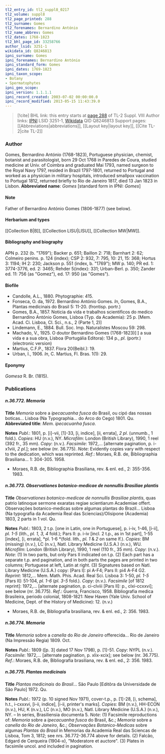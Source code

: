 ```yaml
---
tl2_entry_id: tl2_suppl8_0217
tl2_volume: suppl8
tl2_page_printed: 288
tl2_surname: Gomes
tl2_forenames: Bernardino António
tl2_name_abbrev: Gomes
tl2_dates: 1768-1823
tl2_bhl_page_id: 33258766
author_lsid: 3251-1
wikidata_id: Q8246813
ipni_surname: Gomes
ipni_forenames: Bernardino António
ipni_standard_form: Gomes
ipni_dates: 1769-1823
ipni_taxon_scope: 
- Botany
- Spermatophytes
ipni_geo_scope: 
ipni_version: 1.1.1.1
ipni_record_created: 2003-07-02 00:00:00.0
ipni_record_modified: 2013-05-15 11:43:39.0
---
```


> [!cite] BHL link: this entry starts at [page 288](https://www.biodiversitylibrary.org/page/33258766) of TL-2 Suppl. VIII
> Author links: [IPNI](https://www.ipni.org/a/3251-1) LSID 3251-1, [Wikidata](https://www.wikidata.org/wiki/Q8246813) QID Q8246813
> Support pages: [[Abbreviations|abbreviations]], [[Layout key|layout key]], [[Cite TL-2|cite TL-2]]

### Author

Gomes, Bernardino António (1768-1823), Portuguese physician, chemist, botanist and parasitologist, born 29 Oct 1768 in Paredes de Coura, studied medicine at Univ. of Coimbra and graduated Mai 1793, named surgeon to the Royal Navy 1797, resided in Brazil 1797-1801, returned to Portugal and worked as a physician in military hospitals, introduced smallpox vaccination to Portugal 1812, returned briefly to Rio de Janeiro 1817, died 13 Jan 1823 in Lisbon. 
**Abbreviated name**: *Gomes* \[standard form in IPNI: *Gomes*\]

#### Note

Father of Bernardino António Gomes (1806-1877) (see below).

#### Herbarium and types

[[Collection B|B]], [[Collection LISU|LISU]], [[Collection MW|MW]].

#### Bibliography and biography

APN p. 232 (b. "1769"); Backer p. 651; Baillon 2: 718; Barnhart 2: 62; Colmeiro penins. p. 124 (index); CSP 2: 932, 7: 795, 10: 21, 15: 368; Hortus 3: 1194; IH 2: 230; Jackson p. 551 (index, b. "1769"); MW p. 140; PR ed. 1: 3774-3776, ed. 2: 3465; Rehder 5(index): 331; Urban-Berl. p. 350; Zander ed. 11: 756 (as "Gomez"), ed. 17: 950 (as "Gomes").

#### Biofile

- Candolle, A.L., 1880. Phytographie: 415.
- Fonseca, O. da, 1972. Bernardino António Gomes. *In*, Gomes, B.A., Plantas medicinais do Brasil 5: 11-20. (frontisp. portr.)
- Gomes, B.A., 1857. Noticia da vida e trabalhos scientificos do medico Bernardino António Gomes, Lisboa (Typ. da Academia): 25 p. \[Mem. Acad. Ci. Lisboa, Cl. Sci., n.s., 2 (Parte 1, 2)\]
- Lindemann, E., 1884. Bull. Soc. Imp. Naturalistes Moscou 59: 298.
- Machado, V., 1925. O doutor Bernardino Gomes (1768-1823)\[:\] a sua vida e a sua obra, Lisboa (Portugália Editora): 134 p., *pl*. (portr.) (electronic version)
- Martius, C.F.P., 1837. Flora 20(Beibl.): 19.
- Urban, I., 1906. *In*, C. Martius, Fl. Bras. 1(1): 29.

#### Eponymy

*Gomesa* R. Br. (1815).

### Publications

##### n.36.772. Memoria

**Title**
*Memoria* sobre a *ipecacuanha fusca* do Brasil, ou cipó das nossas boticas... Lisboa (Na Typographia... do Arco do Cego) 1801. Qu.
**Abbreviated title**: *Mem. ipecacuanha fusca*.

**Notes**
*Publ*.: 1801, p. \[i\]-vii, \[1\]-33, \[i, indice\], \[ii, errata\], *2 pl*. (unnumb., 1 fold.). *Copies*: HU (n.v.), NY. *Microfilm*: London (British Library), 1990, 1 reel (392 fr., 35 mm). *Copy*: (n.v.).
*Facsimile*: 1972,... \[alternate pagination, p. i-x1viii, *2 pl*.\]; see below (nr. 36.775).
*Note*: Evidently copies vary with respect to the dedication, which was reprinted.
*Ref*.: Moraes, R.B. de, Bibliographia Brasiliana... 1: 304-305. 1958.
- Moraes, R.B. de, Bibliographia Brasiliana, rev. & enl. ed., 2: 355-356. 1983.

##### n.36.773. Observationes botanico-medicae de nonnullis Brasiliae plantis

**Title**
*Observationes botanico-medicae de nonnullis Brasiliae plantis*, quas patrio latinoque sermone exaratas regiae scientiarum Academiae offert. Observações botanico-medicas sobre algumas plantas do Brazil... Lisboa (Na typografia da Academia Real das Sciencias)/Olisipone (Academia) 1803, 2 parts in 1 vol. Qu.

**Notes**
*Publ*.: 1803, 2 t.p. \[one in Latin, one in Portuguese\], p. i-iv, 1-46, \[i-ii\], *pl. 1-5* (lith., *pl. 1, 3, 4* fold.); Pars II: p. i-iv \[incl. 2 t.p., as in 1st part\], 1-55 \[index\], \[i, errata\], *pl. 1-6 *(fold. lith., *pl. 1* & *2* on same lf.). *Copies*: BM (missing) (n.v.), LC (n.v.), Natl. Library Medicine (U.S.A.) (n.v.), WU. *Microfilm*: London (British Library), 1990, 1 reel (110 fr., 35 mm). *Copy*: (n.v.).
*Note*: (1) In two parts, but only Pars II indicated on t.p. (2) Each part has a separate t.p. and pagination, and in both parts the pages are printed in two columns; Portuguese at left, Latin at right. (3) Signatures based on Natl. Library Medicine (U.S.A.) copy: \[Pars I\]: pi A-F4; Pars II: pi4 A-F4 G2.
*Reprint*: 1812,... Mem. Math. Phis. Acad. Real Sci. Lisboa 3: 1-50, *pl. 1-5* \[Pars II\]: 51-104, *pl. 1-6* (*pl. 3-5* fold.). *Copy*: (n.v.).
*Facsimile* \[of 1812 reprint\]: 1972,... \[alternate pagination, p. ci-clviii \[Pars II\]: p., clxi-ccxxvi\]; see below (nr. 36.775).
*Ref*.: Guerra, Francisco, 1958. Bibliografia medica Brasileira, periodo colonial, 1808-1821: New Haven (Yale Univ. School of Medicine, Dept. of the History of Medicine): 12. (n.v.)
- Moraes, R.B. de, Bibliografia brasiliana, rev. & enl. ed., 2: 356. 1983.

##### n.36.774. Memoria

**Title**
*Memoria* sobre a *canella* do *Rio de Janeiro* offerecida... Rio de Janeiro (Na Impressão Regia) 1809. Oct.

**Notes**
*Publ*.: 1809 (\[p. 3\] dated 17 Nov 1798), p. \[1\]-51. *Copy*: NYPL (n.v.).
*Facsimile*: 1972,... \[alternate pagination, p. xlix-xcix\]; see below (nr. 36.775).
*Ref*.: Moraes, R.B. de, Bibliografia brasiliana, rev. & enl. ed., 2: 356. 1983.

##### n.36.775. Plantas medicinais

**Title**
*Plantas medicinais* do *Brasil*... São Paulo \[Editôra da Universidade de São Paulo\] 1972. Qu.

**Notes**
*Publ*.: 1972 (p. 10 signed Nov 1971), cover-t.p., p. \[1\]-28, \[i, schema\], h.t., i-cxxxvi, \[i-ii, indice\], \[i-ii, printer's marks\]. *Copies*: BM (n.v.), HH-ECON (n.v.), HU, K (n.v.), LC (n.v.), MO (n.v.), Natl. Library Medicine (U.S.A.) (n.v.), NY. – In series, Brasiliensia documenta 5.
*Note*: (1) Facsimile reproductions of: *Memoria* sobre a *ipecacuanha fusca* do Brasil, &c.; *Memoria* sobre a *canella* do *Rio de Janeiro*, &c.; *Observaçães Botanico-Medicas* sobre algumas *Plantas* do *Brasil* in Memorias da Academia Real das Sciencas de Lisboa, Tom 3, 1812; see nrs. 36.772-36.774 above for details. (2) Falcão, Edgard de Cerqueira (1904-x), "Moderatore et auctore". (3) Plates in facsimile uncol. and included in pagination.

